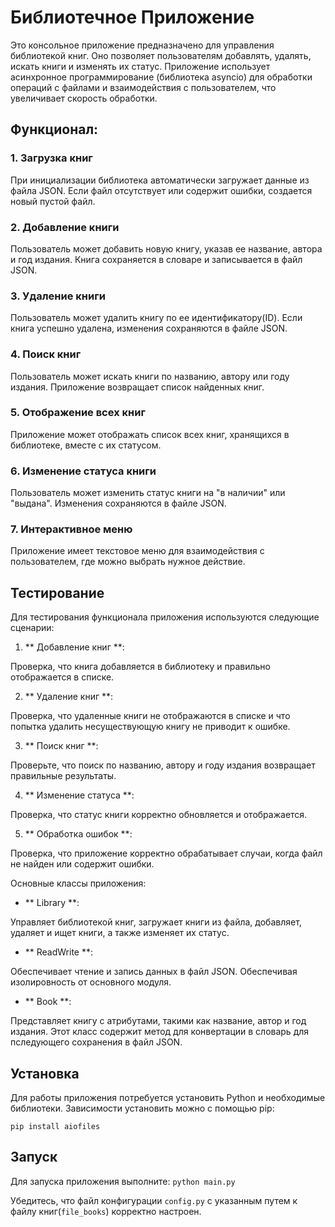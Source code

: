 # Библиотечное Приложение

Это консольное приложение предназначено для управления библиотекой книг. Оно позволяет пользователям добавлять, удалять, искать книги и изменять их статус. Приложение использует асинхронное программирование (библиотека asyncio) для обработки операций с файлами и взаимодействия с пользователем, что увеличивает скорость обработки.
## Функционал:

### 1. Загрузка книг
При инициализации библиотека автоматически загружает данные из файла JSON. Если файл отсутствует или содержит ошибки, создается новый пустой файл.

### 2. Добавление книги
Пользователь может добавить новую книгу, указав ее название, автора и год издания. Книга сохраняется в словаре и записывается в файл JSON.

### 3. Удаление книги
Пользователь может удалить книгу по ее идентификатору(ID). Если книга успешно удалена, изменения сохраняются в файле JSON.

### 4. Поиск книг
Пользователь может искать книги по названию, автору или году издания. Приложение возвращает список найденных книг.

### 5. Отображение всех книг
Приложение может отображать список всех книг, хранящихся в библиотеке, вместе с их статусом.

### 6. Изменение статуса книги
Пользователь может изменить статус книги на "в наличии" или "выдана". Изменения сохраняются в файле JSON.

### 7. Интерактивное меню
Приложение имеет текстовое меню для взаимодействия с пользователем, где можно выбрать нужное действие.

## Тестирование

Для тестирования функционала приложения используются следующие сценарии:

1. ** Добавление книг **: 

Проверка, что книга добавляется в библиотеку и правильно отображается в списке.

2. ** Удаление книг **: 

Проверка, что удаленные книги не отображаются в списке и что попытка удалить несуществующую книгу не приводит к ошибке.

3. ** Поиск книг **:

Проверьте, что поиск по названию, автору и году издания возвращает правильные результаты.

4. ** Изменение статуса **:

Проверка, что статус книги корректно обновляется и отображается.

5. ** Обработка ошибок **:

Проверка, что приложение корректно обрабатывает случаи, когда файл не найден или содержит ошибки.

Основные классы приложения:

- ** Library **:

Управляет библиотекой книг, загружает книги из файла, добавляет, удаляет и ищет книги, а также изменяет их статус.

- ** ReadWrite **:

Обеспечивает чтение и запись данных в файл JSON. Обеспечивая изолировность от основного модуля.

- ** Book **:

Представляет книгу с атрибутами, такими как название, автор и год издания.
Этот класс содержит метод для конвертации в словарь для пследующего сохранения в файл JSON.

## Установка

Для работы приложения потребуется установить Python и необходимые библиотеки.
Зависимости установить можно с помощью pip:

``` pip install aiofiles ```

## Запуск
Для запуска приложения выполните:
```python main.py```

Убедитесь, что файл конфигурации `config.py` с указанным путем к файлу книг(`file_books`) корректно настроен.
